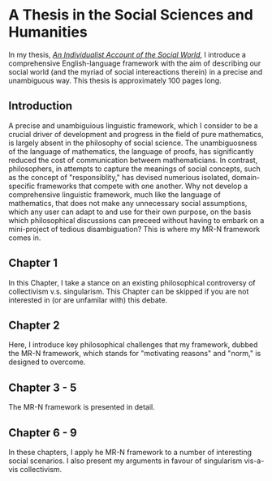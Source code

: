 # A Thesis in the Social Sciences and Humanities

In my thesis, [*An Individualist Account of the Social World*](https://github.com/Weidsn/An-Individualist-Account-of-the-Social-World/blob/main/An%20Individualist%20Account%20of%20the%20Social%20World.pdf), I introduce a comprehensive English-language framework with the aim of describing our social world (and the myriad of social intereactions therein) in a precise and unambiguous way. This thesis is approximately 100 pages long. 

## Introduction

A precise and unambiguious linguistic framework, which I consider to be a crucial driver of development and progress in the field of pure mathematics, is largely absent in the philosophy of social science. The unambiguosness of the language of mathematics, the language of proofs, has significantly reduced the cost of communication betweem mathematicians. In contrast, philosophers, in attempts to capture the meanings of social concepts, such as the concept of "responsiblity," has devised numerious isolated, domain-specific frameworks that compete with one another. Why not develop a comprehensive linguistic framework, much like the language of mathematics, that does not make any unnecessary social assumptions, which any user can adapt to and use for their own purpose, on the basis which philosophical discussions can preceed without having to embark on a mini-project of tedious disambiguation? This is where my MR-N framework comes in. 

## Chapter 1
In this Chapter, I take a stance on an existing philosophical controversy of collectivism v.s. singularism. This Chapter can be skipped if you are not interested in (or are unfamilar with) this debate. 

## Chapter 2
Here, I introduce key philosophical challenges that my framework, dubbed the MR-N framework, which stands for "motivating reasons" and "norm," is designed to overcome. 

## Chapter 3 - 5
The MR-N framework is presented in detail. 

## Chapter 6 - 9
In these chapters, I apply he MR-N framework to a number of interesting social scenarios. I also present my arguments in favour of singularism vis-a-vis collectivism. 

